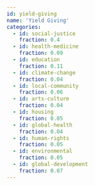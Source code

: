 ```yaml
---
id: yield-giving
name: 'Yield Giving'
categories:
  - id: social-justice
    fraction: 0.4
  - id: health-medicine
    fraction: 0.09
  - id: education
    fraction: 0.11
  - id: climate-change
    fraction: 0.04
  - id: local-community
    fraction: 0.06
  - id: arts-culture
    fraction: 0.04
  - id: housing
    fraction: 0.05
  - id: global-health
    fraction: 0.04
  - id: human-rights
    fraction: 0.05
  - id: environmental
    fraction: 0.05
  - id: global-development
    fraction: 0.07
---
```

